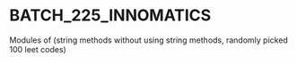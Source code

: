 # BATCH_225_INNOMATICS
Modules of (string methods without using string methods, randomly picked 100 leet codes)
